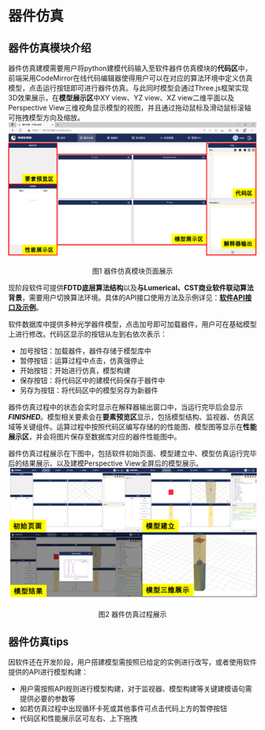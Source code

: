 # 器件仿真

## 器件仿真模块介绍

器件仿真建模需要用户将python建模代码输入至软件器件仿真模块的**代码区**中，前端采用CodeMirror在线代码编辑器使得用户可以在对应的算法环境中定义仿真模型，点击运行按钮即可进行器件仿真。与此同时模型会通过Three.js框架实现3D效果展示，在**模型展示区**中XY view、YZ view、XZ view二维平面以及Perspective View三维视角显示模型的视图，并且通过拖动鼠标及滑动鼠标滚轴可拖拽模型方向及缩放。
![器件仿真模块页面展示.png](./assets/device_simu1.png)
<center> 图1 器件仿真模块页面展示 </center>

现阶段软件可提供**FDTD底层算法结构**以及**与Lumerical、CST商业软件联动算法背景**，需要用户切换算法环境。具体的API接口使用方法及示例详见：**[软件API接口及示例](https://intelligent-software-design.readthedocs.io/zh_CN/latest/%E8%BD%AF%E4%BB%B6API%E6%8E%A5%E5%8F%A3/contents.html)**。

软件数据库中提供多种光学器件模型，点击加号即可加载器件，用户可在基础模型上进行修改。代码区显示的按钮从左到右依次表示：
+ 加号按钮：加载器件，器件存储于模型库中
+ 暂停按钮：运算过程中点击，仿真强停止
+ 开始按钮：开始进行仿真，模型构建
+ 保存按钮：将代码区中的建模代码保存于器件中
+ 另存为按钮：将代码区中的模型另存为新器件

器件仿真过程中的状态会实时显示在解释器输出窗口中，当运行完毕后会显示 ***FINISHED***。模型相关要素会在**要素预览区**显示，包括模型结构、监视器、仿真区域等关键组件。运算过程中按照代码区编写存储的的性能图、模型图等显示在**性能展示区**，并会将图片保存至数据库对应的器件性能图中。

器件仿真过程展示在下图中，包括软件初始页面、模型建立中、模型仿真运行完毕后的结果展示、以及建模Perspective View全屏后的模型展示。
![器件仿真过程展示.png](./assets/device_simu_ex.png)
<center> 图2 器件仿真过程展示 </center>

## 器件仿真tips
因软件还在开发阶段，用户搭建模型需按照已给定的实例进行改写，或者使用软件提供的API进行模型构建：
* 用户需按照API规则进行模型构建，对于监视器、模型构建等关键建模语句需提供必要的参数等
* 如若仿真过程中出现循环卡死或其他事件可点击代码上方的暂停按钮
* 代码区和性能展示区可左右、上下拖拽
